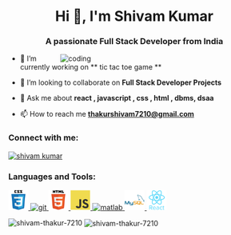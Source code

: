<h1 align="center">Hi 👋, I'm Shivam Kumar</h1>
<h3 align="center">A passionate Full Stack Developer from India</h3>

<img align="right" alt = "coding" width="400" src ="https://i.pinimg.com/originals/d4/81/f3/d481f3c72e283309071f79e01b05c06d.gif">


- 🌱 I’m currently working on ** tic tac toe game **

- 👯 I’m looking to collaborate on **Full Stack Developer Projects**

- 💬 Ask me about **react , javascript , css , html , dbms, dsaa**

- 📫 How to reach me **thakurshivam7210@gmail.com**

<h3 align="left">Connect with me:</h3>
<p align="left">
<a href="www.linkedin.com/in/shivam-kumar-b5717634b" target="blank"><img align="center" src="https://raw.githubusercontent.com/rahuldkjain/github-profile-readme-generator/master/src/images/icons/Social/linked-in-alt.svg" alt="shivam kumar" height="30" width="40" /></a>
</p>

<h3 align="left">Languages and Tools:</h3>
<p align="left"> <a href="https://www.w3schools.com/css/" target="_blank" rel="noreferrer">
  
  <img src="https://raw.githubusercontent.com/devicons/devicon/master/icons/css3/css3-original-wordmark.svg"
    alt="css3" width="40" height="40"/> </a> <a href="https://git-scm.com/" target="_blank" rel="noreferrer">
    <img src="https://www.vectorlogo.zone/logos/git-scm/git-scm-icon.svg" alt="git" width="40" height="40"/> </a>
    <a href="https://www.w3.org/html/" target="_blank" rel="noreferrer"> <img src="https://raw.githubusercontent.com/devicons/devicon/master/icons/html5/html5-original-wordmark.svg" alt="html5" width="40" height="40"/> 
    </a> <a href="https://developer.mozilla.org/en-US/docs/Web/JavaScript" target="_blank" rel="noreferrer"> <img src="https://raw.githubusercontent.com/devicons/devicon/master/icons/javascript/javascript-original.svg"
                                                                                                               alt="javascript" width="40" height="40"/> </a> <a href="https://www.mathworks.com/" target="_blank" rel="noreferrer">
                                                                                                               <img src="https://upload.wikimedia.org/wikipedia/commons/2/21/Matlab_Logo.png" alt="matlab" width="40" height="40"/> 
                                                                                                               </a> <a href="https://www.mysql.com/" target="_blank" rel="noreferrer"> <img src="https://raw.githubusercontent.com/devicons/devicon/master/icons/mysql/mysql-original-wordmark.svg" alt="mysql" width="40" height="40"/> </a> <a href="https://reactjs.org/" target="_blank" rel="noreferrer"> <img src="https://raw.githubusercontent.com/devicons/devicon/master/icons/react/react-original-wordmark.svg" alt="react" width="40" height="40"/> </a> </p>

<p><img align="left" src="https://github-readme-stats.vercel.app/api/top-langs?username=shivam-thakur-7210&show_icons=true&locale=en&layout=compact" alt="shivam-thakur-7210" /></p>

<p>&nbsp;<img align="center" src="https://github-readme-stats.vercel.app/api?username=shivam-thakur-7210&show_icons=true&locale=en" alt="shivam-thakur-7210" /></p>

